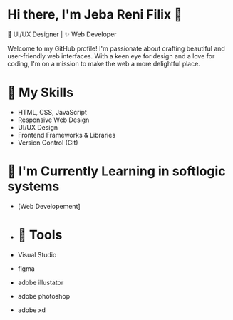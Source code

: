 # Hi there, I'm Jeba Reni Filix 👋

🎨 UI/UX Designer | ✨ Web Developer

Welcome to my GitHub profile! I'm passionate about crafting beautiful and user-friendly web interfaces. With a keen eye for design and a love for coding, I'm on a mission to make the web a more delightful place.

# 🔧 My Skills

- HTML, CSS, JavaScript
- Responsive Web Design
- UI/UX Design
- Frontend Frameworks & Libraries
- Version Control (Git)

# 🌱 I'm Currently Learning in softlogic systems

- [Web Developement]

- # 🔧 Tools
- Visual Studio
- figma
- adobe illustator
- adobe photoshop
- adobe xd
